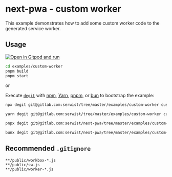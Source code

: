 # next-pwa - custom worker

This example demonstrates how to add some custom worker code to the generated service worker.

## Usage

[![Open in Gitpod and run](https://img.shields.io/badge/Open%20In-Gitpod.io-%231966D2?style=for-the-badge&logo=gitpod)](https://gitpod.io/#https://gitlab.com/serwist/next-pwa/)

```bash
cd examples/custom-worker
pnpm build
pnpm start
```

or

Execute [`degit`](https://github.com/Rich-Harris/degit) with [npm](https://docs.npmjs.com/cli/init), [Yarn](https://yarnpkg.com/lang/en/docs/cli/create/), [pnpm](https://pnpm.io), or [bun](https://bun.sh) to bootstrap the example:

```bash
npx degit git@gitlab.com:serwist/tree/master/examples/custom-worker custom-worker-app
```

```bash
yarn degit git@gitlab.com:serwist/tree/master/examples/custom-worker custom-worker-app
```

```bash
pnpx degit git@gitlab.com:serwist/next-pwa/tree/master/examples/custom-worker custom-worker-app
```

```bash
bunx degit git@gitlab.com:serwist/next-pwa/tree/master/examples/custom-worker custom-worker-app
```

## Recommended `.gitignore`

```gitignore
**/public/workbox-*.js
**/public/sw.js
**/public/worker-*.js
```
